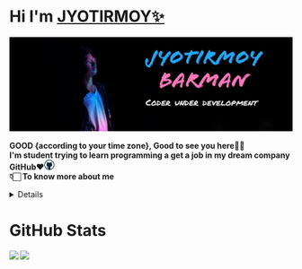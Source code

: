 # Hi I'm [JYOTIRMOY✨](https://jyotirmoybarman.github.io/website/)
<img src="pic/jyotirmoy.jpg">
<p><b>GOOD {according to your time zone}, Good to see you here👋🏻<br/>
I'm student trying to learn programming a get a job in my dream company GitHub❤️<img src="pic/github.webp" width="18px"><br/>
👇🏻 To know more about me
<details>
  <p> 

### About me

   I was a child when i realize that the world is full of technology .
   |
   the journy is going on....
   </p>
</details>

# GitHub Stats

<img src="https://github-readme-stats.vercel.app/api?username=jyotirmoybarman&show_icons=true&theme=light&line_height=30">
<img src="https://github-readme-stats.vercel.app/api/top-langs/?username=jyotirmoybarman&theme=light&hide_langs_below=1">
